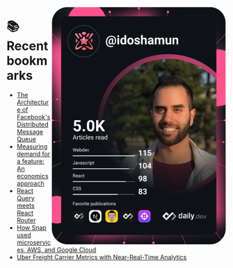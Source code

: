 <a href="https://app.daily.dev/idoshamun"><img src="https://raw.githubusercontent.com/idoshamun/idoshamun/devcard/devcard.svg" align='right' width="400" alt="Ido Shamun's Dev Card"/></a>

# 📚 Recent bookmarks
<!-- BOOKMARKS:START -->
- [The Architecture of Facebook&#39;s Distributed Message Queue](https://app.daily.dev/posts/SeDBPSkZc?utm_source=rss&utm_medium=bookmarks&utm_campaign=28849d86070e4c099c877ab6837c61f0)
- [Measuring demand for a feature: An economics approach](https://app.daily.dev/posts/1nFONORnk?utm_source=rss&utm_medium=bookmarks&utm_campaign=28849d86070e4c099c877ab6837c61f0)
- [React Query meets React Router](https://app.daily.dev/posts/2T-GX1h5m?utm_source=rss&utm_medium=bookmarks&utm_campaign=28849d86070e4c099c877ab6837c61f0)
- [How Snap used microservices, AWS, and Google Cloud](https://app.daily.dev/posts/eHYA508VI?utm_source=rss&utm_medium=bookmarks&utm_campaign=28849d86070e4c099c877ab6837c61f0)
- [Uber Freight Carrier Metrics with Near-Real-Time Analytics](https://app.daily.dev/posts/P9xtVUC-D?utm_source=rss&utm_medium=bookmarks&utm_campaign=28849d86070e4c099c877ab6837c61f0)
<!-- BOOKMARKS:END -->
